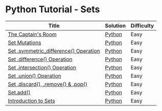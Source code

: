 # Python Tutorial - Sets

| Title | Solution | Difficulty |
| ----- | -------- | ---------- |
| [The Captain's Room](https://www.hackerrank.com/challenges/py-the-captains-room) | [Python](./The%20Captain's%20Room/main.py) | Easy |
| [Set Mutations](https://www.hackerrank.com/challenges/py-set-mutations) | [Python](./Set%20Mutations/main.py) | Easy |
| [Set .symmetric_difference() Operation](https://www.hackerrank.com/challenges/py-set-symmetric-difference-operation) | [Python](./Set%20.symmetric_difference()%20Operation/main.py) | Easy |
| [Set .difference() Operation](https://www.hackerrank.com/challenges/py-set-difference-operation) | [Python](./Set%20.difference()%20Operation/main.py) | Easy |
| [Set .intersection() Operation](https://www.hackerrank.com/challenges/py-set-intersection-operation) | [Python](./Set%20.intersection()%20Operation/main.py) | Easy |
| [Set .union() Operation](https://www.hackerrank.com/challenges/py-set-union) | [Python](./Set%20.union()%20Operation/main.py) | Easy |
| [Set .discard(), .remove() & .pop()](https://www.hackerrank.com/challenges/py-set-discard-remove-pop) | [Python](./Set%20.discard(),%20.remove()%20&%20.pop()/main.py) | Easy |
| [Set.add()](https://www.hackerrank.com/challenges/py-set-add) | [Python](./Set.add()/main.py) | Easy |
| [Introduction to Sets](https://www.hackerrank.com/challenges/py-introduction-to-sets) | [Python](./Introduction%20to%20Sets/main.py) | Easy |
